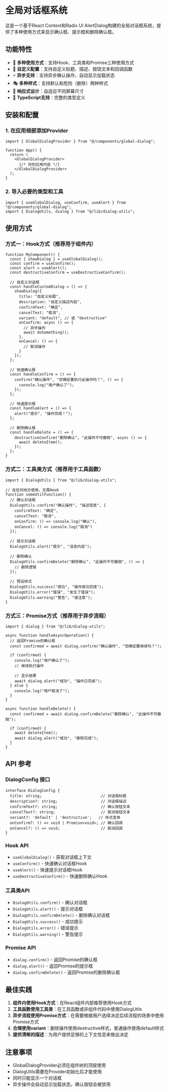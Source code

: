 # 全局对话框系统

这是一个基于React Context和Radix UI AlertDialog构建的全局对话框系统，提供了多种使用方式来显示确认框、提示框和删除确认框。

## 功能特性

- 🎯 **多种使用方式**：支持Hook、工具类和Promise三种使用方式
- 🎨 **自定义配置**：支持自定义标题、描述、按钮文本和回调函数
- ⚡ **异步支持**：支持异步确认操作，自动显示加载状态
- 🎭 **多种样式**：支持默认和危险（删除）两种样式
- 📱 **响应式设计**：自适应不同屏幕尺寸
- 🔧 **TypeScript支持**：完整的类型定义

## 安装和配置

### 1. 在应用根部添加Provider

```tsx
import { GlobalDialogProvider } from "@/components/global-dialog";

function App() {
  return (
    <GlobalDialogProvider>
      {/* 你的应用内容 */}
    </GlobalDialogProvider>
  );
}
```

### 2. 导入必要的类型和工具

```tsx
import { useGlobalDialog, useConfirm, useAlert } from "@/components/global-dialog";
import { DialogUtils, dialog } from "@/lib/dialog-utils";
```

## 使用方式

### 方式一：Hook方式（推荐用于组件内）

```tsx
function MyComponent() {
  const { showDialog } = useGlobalDialog();
  const confirm = useConfirm();
  const alert = useAlert();
  const destructiveConfirm = useDestructiveConfirm();

  // 自定义对话框
  const handleCustomDialog = () => {
    showDialog({
      title: "自定义标题",
      description: "自定义描述内容",
      confirmText: "确定",
      cancelText: "取消",
      variant: "default", // 或 "destructive"
      onConfirm: async () => {
        // 异步操作
        await doSomething();
      },
      onCancel: () => {
        // 取消操作
      }
    });
  };

  // 快速确认框
  const handleConfirm = () => {
    confirm("确认操作", "您确定要执行此操作吗？", () => {
      console.log("用户确认了");
    });
  };

  // 快速提示框
  const handleAlert = () => {
    alert("提示", "操作完成！");
  };

  // 删除确认框
  const handleDelete = () => {
    destructiveConfirm("删除确认", "此操作不可撤销", async () => {
      await deleteItem();
    });
  };
}
```

### 方式二：工具类方式（推荐用于工具函数）

```tsx
import { DialogUtils } from "@/lib/dialog-utils";

// 在任何地方使用，无需Hook
function someUtilFunction() {
  // 确认对话框
  DialogUtils.confirm("确认操作", "描述信息", {
    confirmText: "确定",
    cancelText: "取消",
    onConfirm: () => console.log("确认"),
    onCancel: () => console.log("取消")
  });

  // 提示对话框
  DialogUtils.alert("提示", "消息内容");

  // 删除确认
  DialogUtils.confirmDelete("删除确认", "此操作不可撤销", () => {
    // 删除逻辑
  });

  // 预设样式
  DialogUtils.success("成功", "操作成功完成");
  DialogUtils.error("错误", "发生了错误");
  DialogUtils.warning("警告", "请注意");
}
```

### 方式三：Promise方式（推荐用于异步流程）

```tsx
import { dialog } from "@/lib/dialog-utils";

async function handleAsyncOperation() {
  // 返回Promise的确认框
  const confirmed = await dialog.confirm("确认操作", "您确定要继续吗？");
  
  if (confirmed) {
    console.log("用户确认了");
    // 继续执行操作
    
    // 显示结果
    await dialog.alert("成功", "操作已完成");
  } else {
    console.log("用户取消了");
  }
}

async function handleDelete() {
  const confirmed = await dialog.confirmDelete("删除确认", "此操作不可撤销");
  
  if (confirmed) {
    await deleteItem();
    await dialog.alert("成功", "删除完成");
  }
}
```

## API 参考

### DialogConfig 接口

```tsx
interface DialogConfig {
  title: string;                          // 对话框标题
  description?: string;                   // 对话框描述
  confirmText?: string;                   // 确认按钮文本
  cancelText?: string;                    // 取消按钮文本
  variant?: 'default' | 'destructive';   // 样式变体
  onConfirm?: () => void | Promise<void>; // 确认回调
  onCancel?: () => void;                  // 取消回调
}
```

### Hook API

- `useGlobalDialog()` - 获取对话框上下文
- `useConfirm()` - 快速确认对话框Hook
- `useAlert()` - 快速提示对话框Hook
- `useDestructiveConfirm()` - 快速删除确认Hook

### 工具类API

- `DialogUtils.confirm()` - 确认对话框
- `DialogUtils.alert()` - 提示对话框
- `DialogUtils.confirmDelete()` - 删除确认对话框
- `DialogUtils.success()` - 成功提示
- `DialogUtils.error()` - 错误提示
- `DialogUtils.warning()` - 警告提示

### Promise API

- `dialog.confirm()` - 返回Promise<boolean>的确认框
- `dialog.alert()` - 返回Promise<void>的提示框
- `dialog.confirmDelete()` - 返回Promise<boolean>的删除确认框

## 最佳实践

1. **组件内使用Hook方式**：在React组件内部推荐使用Hook方式
2. **工具函数使用工具类**：在工具函数或非组件代码中使用DialogUtils
3. **异步流程使用Promise方式**：在需要根据用户选择决定后续流程的场景中使用Promise方式
4. **合理使用variant**：删除操作使用destructive样式，普通操作使用default样式
5. **提供清晰的描述**：为用户提供足够的上下文信息来做出决定

## 注意事项

- GlobalDialogProvider必须在组件树的顶层使用
- DialogUtils需要在Provider初始化后才能使用
- 同时只能显示一个对话框
- 异步操作会自动显示加载状态，确认按钮会被禁用